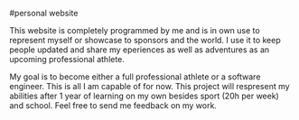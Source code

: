 #personal website

This website is completely programmed by me and is in own use to represent myself or showcase to sponsors and the world.
I use it to keep people updated and share my eperiences as well as adventures as an upcoming professional athlete.

My goal is to become either a full professional athlete or a software engineer. This is all I am capable of for now. This project will respresent my abilities after 1 year of learning on my own besides sport (20h per week) and school.
Feel free to send me feedback on my work.
